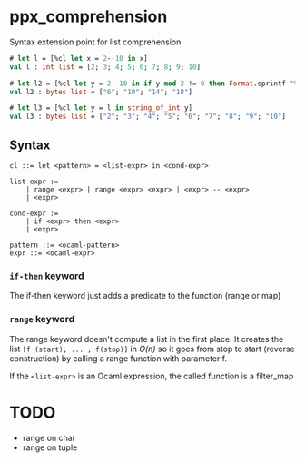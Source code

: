 # ppx_comprehension
Syntax extension point for list comprehension


```ocaml
# let l = [%cl let x = 2--10 in x]
val l : int list = [2; 3; 4; 5; 6; 7; 8; 9; 10]

# let l2 = [%cl let y = 2--10 in if y mod 2 != 0 then Format.sprintf "%d" (y * 2)]
val l2 : bytes list = ["6"; "10"; "14"; "18"]

# let l3 = [%cl let y = l in string_of_int y]
val l3 : bytes list = ["2"; "3"; "4"; "5"; "6"; "7"; "8"; "9"; "10"]


```

## Syntax

```
cl ::= let <pattern> = <list-expr> in <cond-expr>

list-expr :=
	| range <expr> | range <expr> <expr> | <expr> -- <expr>
	| <expr>

cond-expr :=
	| if <expr> then <expr>
	| <expr>

pattern ::= <ocaml-pattern>
expr ::= <ocaml-expr>
```
### `if-then` keyword

The if-then keyword just adds a predicate to the function (range or map)

### `range` keyword

The range keyword doesn't compute a list in the first place. It
creates the list `[f (start); ... ; f(stop)]` in *O(n)* so it goes from
stop to start (reverse construction) by calling a range function with parameter f.

If the `<list-expr>` is an Ocaml expression, the called function is a filter_map



# TODO

* range on char
* range on tuple
